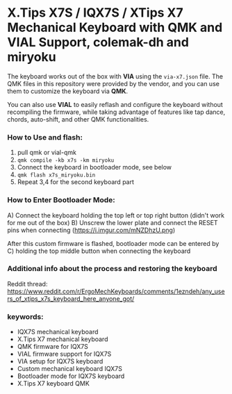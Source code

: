 # X.Tips X7S / IQX7S / XTips X7 Mechanical Keyboard with QMK and VIAL Support, colemak-dh and miryoku

The keyboard works out of the box with **VIA** using the `via-x7.json` file. The QMK files in this repository were provided by the vendor, and you can use them to customize the keyboard via **QMK**.

You can also use **VIAL** to easily reflash and configure the keyboard without recompiling the firmware, while taking advantage of features like tap dance, chords, auto-shift, and other QMK functionalities.

### How to Use and flash:
1. pull qmk or vial-qmk
2. `qmk compile -kb x7s -km miryoku`
3. Connect the keyboard in bootloader mode, see below
4. `qmk flash x7s_miryoku.bin`
5. Repeat 3,4 for the second keyboard part

### How to Enter Bootloader Mode:
A) Connect the keyboard holding the top left or top right button (didn't work for me out of the box)
B) Unscrew the lower plate and connect the RESET pins when connecting (https://i.imgur.com/mNZDhzU.png)

After this custom firmware is flashed, bootloader mode can be entered by 
C) holding the top middle button when connecting the keyboard

### Additional info about the process and restoring the keyboard
Reddit thread: https://www.reddit.com/r/ErgoMechKeyboards/comments/1ezndeh/any_users_of_xtips_x7s_keyboard_here_anyone_got/

### keywords:
- IQX7S mechanical keyboard
- X.Tips X7 mechanical keyboard
- QMK firmware for IQX7S
- VIAL firmware support for IQX7S
- VIA setup for IQX7S keyboard
- Custom mechanical keyboard IQX7S
- Bootloader mode for IQX7S keyboard
- X.Tips X7 keyboard QMK
